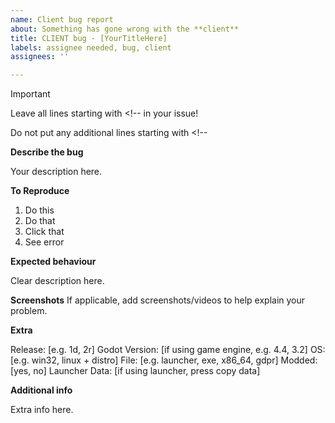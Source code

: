 ```yaml
---
name: Client bug report
about: Something has gone wrong with the **client**
title: CLIENT bug - [YourTitleHere]
labels: assignee needed, bug, client
assignees: ''

---
```


> [!IMPORTANT]
> Leave all lines starting with \<!-- in your issue!
>
> Do not put any additional lines starting with \<!--

**Describe the bug**
<!--DESC-->
Your description here.
<!--END-DESC-->

**To Reproduce**
<!--REPRO-->
1. Do this
2. Do that
3. Click that
4. See error
<!--END-REPRO-->

**Expected behaviour**
<!--EXPECT-->
Clear description here.
<!--END-EXPECT-->

**Screenshots**
If applicable, add screenshots/videos to help explain your problem.

**Extra**
<!--DAT-->
Release: [e.g. 1d, 2r]
Godot Version: [if using game engine, e.g. 4.4, 3.2]
OS: [e.g. win32, linux + distro]
File: [e.g. launcher, exe, x86_64, gdpr]
Modded: [yes, no]
Launcher Data: [if using launcher, press copy data]

<!--END-DAT-->

**Additional info**
<!--EXTRA-->
Extra info here.
<!--END-EXTRA-->
